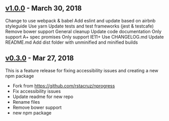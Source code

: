 ## [v1.0.0] - March 30, 2018

Change to use webpack & babel
Add eslint and update based on airbnb styleguide
Use yarn
Update tests and test frameworks (jest & testcafe)
Remove bower support
General cleanup
Update code documentation
Only support A+ spec promises
Only support IE11+
Use CHANGELOG.md
Update README.md
Add dist folder with unminified and minified builds

## [v0.3.0] - Mar 27, 2018

This is a feature release for fixing accessibility issues and creating a new npm package

 * Fork from https://github.com/rstacruz/nprogress
 * Fix accessibility issues
 * Update readme for new repo
 * Rename files
 * Remove bower support
 * new npm package

[v0.3.0]: https://github.com/nmackey/accessible-nprogress/compare/v0.2.0...v0.3.0
[v1.0.0]: https://github.com/nmackey/accessible-nprogress/compare/v0.3.0...v1.0.0
